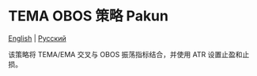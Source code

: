 # TEMA OBOS 策略 Pakun
[English](README.md) | [Русский](README_ru.md)

该策略将 TEMA/EMA 交叉与 OBOS 振荡指标结合，并使用 ATR 设置止盈和止损。
